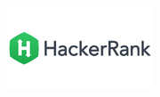 [<p align="center"><img src="hackerRank.png" alt="hackerrank" width="260" height="148"/></p>](https://www.hackerrank.com)
